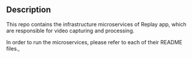 ## Description
This repo contains the infrastructure microservices of Replay app, which are responsible for video capturing and processing.

In order to run the microservices, please refer to each of their README files.,
